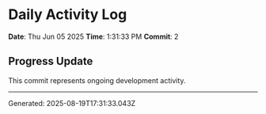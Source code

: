 # Daily Activity Log

**Date**: Thu Jun 05 2025
**Time**: 1:31:33 PM
**Commit**: 2

## Progress Update

This commit represents ongoing development activity.

---
Generated: 2025-08-19T17:31:33.043Z

